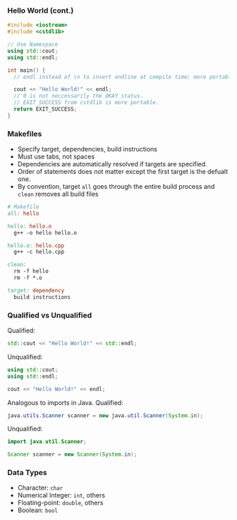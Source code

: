 ### Hello World (cont.)
```cpp
#include <iostream>
#include <cstdlib>

// Use Namespace
using std::cout;
using std::endl;

int main() {
  // endl instead of \n to insert endline at compile time; more portable.

  cout << "Hello World!" << endl;
  // 0 is not neccessarily the OKAY status.
  // EXIT_SUCCESS from cstdlib is more portable.
  return EXIT_SUCCESS;
}
```

### Makefiles
* Specify target, dependencies, build instructions
* Must use tabs, not spaces
* Dependencies are automatically resolved if targets are specified.
* Order of statements does not matter except the first target is the defualt one.
* By convention, target `all` goes through the entire build process and `clean` removes all build files

```makefile
# Makefile
all: hello

hello: hello.o
  g++ -o hello hello.o

hello.o: hello.cpp
  g++ -c hello.cpp

clean:
  rm -f hello
  rm -f *.o
```
```makefile
target: dependency
  build instructions
```

### Qualified vs Unqualified
Qualified:
```cpp
std::cout << "Hello World!" << std::endl;
```
Unqualified:
```cpp
using std::cout;
using std::endl;

cout << "Hello World!" << endl;
```
Analogous to imports in Java.
Qualified:
```java
java.utils.Scanner scanner = new java.util.Scanner(System.in);
```
Unqualified:
```java
import java.util.Scanner;

Scanner scanner = new Scanner(System.in);
```

### Data Types
* Character: `char`
* Numerical Integer: `int`, others
* Floating-point: `double`, others
* Boolean: `bool`
